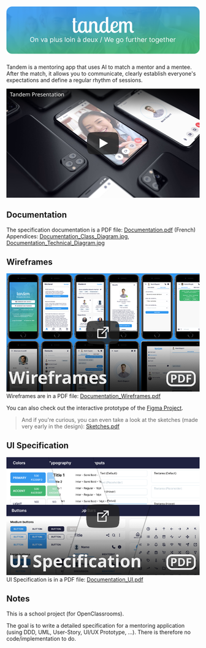 # [![Logo Tandem](.readme/logo.png?raw=true)](https://github.com/np111/P3_tandem)

Tandem is a mentoring app that uses AI to match a mentor and a mentee.
After the match, it allows you to communicate, clearly establish everyone's
expectations and define a regular rhythm of sessions.

[![Tandem Video Presentation (Youtube)](.readme/video_thumbnail.png?raw=true)](https://www.youtube.com/watch?v=ewGHPP4anto)

## Documentation

The specification documentation is a PDF file: [Documentation.pdf](./P3_Documentation.pdf?raw=true) (French)\
Appendices:
[Documentation_Class_Diagram.jpg](./P3_Documentation_Class_Diagram.jpg?raw=true),
[Documentation_Technical_Diagram.jpg](./P3_Documentation_Technical_Diagram.jpg?raw=true)

## Wireframes

[![Wireframes (PDF)](.readme/wireframes_link.png?raw=true)](./P3_Documentation_Wireframes.pdf?raw=true) \
Wireframes are in a PDF file: [Documentation_Wireframes.pdf](./P3_Documentation_Wireframes.pdf?raw=true)

You can also check out the interactive prototype of the [Figma Project](https://www.figma.com/file/Udxu109teK2dLJwy9kwWLU/OC_P3_Tandem?node-id=4%3A2).

> And if you're curious, you can even take a look at the sketches (made very early
in the design): [Sketches.pdf](https://github.com/np111/P3_tandem/files/5255295/OC_P3_Sketches.pdf)

## UI Specification

[![UI Specification (PDF)](.readme/ui_link.png?raw=true)](./P3_Documentation_UI.pdf?raw=true) \
UI Specification is in a PDF file: [Documentation_UI.pdf](./P3_Documentation_UI.pdf?raw=true)

## Notes

This is a school project (for OpenClassrooms).

The goal is to write a detailed specification for a mentoring application (using
DDD, UML, User-Story, UI/UX Prototype, ...).
There is therefore no code/implementation to do.
